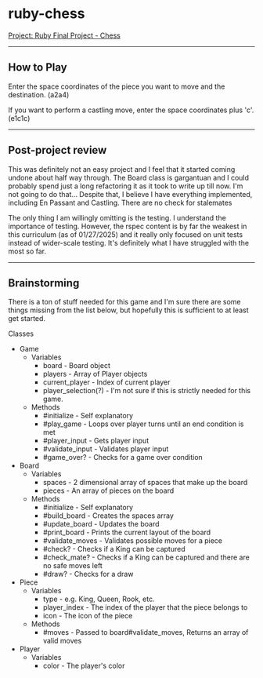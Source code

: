 # ruby-chess
[Project: Ruby Final Project - Chess](https://www.theodinproject.com/lessons/ruby-ruby-final-project)

---

## How to Play

Enter the space coordinates of the piece you want to move and the destination. (a2a4)

If you want to perform a castling move, enter the space coordinates plus 'c'. (e1c1c)

---

## Post-project review

This was definitely not an easy project and I feel that it started coming undone about half way through. The Board class is gargantuan and I could probably spend just a long refactoring it as it took to write up till now. I'm not going to do that... Despite that, I believe I have everything implemented, including En Passant and Castling. There are no check for stalemates

The only thing I am willingly omitting is the testing. I understand the importance of testing. However, the rspec content is by far the weakest in this curriculum (as of 01/27/2025) and it really only focused on unit tests instead of wider-scale testing. It's definitely what I have struggled with the most so far.

---

## Brainstorming

There is a ton of stuff needed for this game and I'm sure there are some things missing from the list below, but hopefully this is sufficient to at least get started.

Classes
- Game
    - Variables
        - board - Board object
        - players - Array of Player objects
        - current_player - Index of current player
        - player_selection(?) - I'm not sure if this is strictly needed for this game.
    - Methods
        - #initialize - Self explanatory        
        - #play_game - Loops over player turns until an end condition is met
        - #player_input - Gets player input
        - #validate_input - Validates player input
        - #game_over? - Checks for a game over condition
- Board
    - Variables
        - spaces - 2 dimensional array of spaces that make up the board
        - pieces - An array of pieces on the board
    - Methods
        - #initialize - Self explanatory
        - #build_board - Creates the spaces array
        - #update_board - Updates the board
        - #print_board - Prints the current layout of the board
        - #validate_moves - Validates possible moves for a piece
        - #check? - Checks if a King can be captured
        - #check_mate? - Checks if a King can be captured and there are no safe moves left
        - #draw? - Checks for a draw
- Piece
    - Variables
        - type - e.g. King, Queen, Rook, etc.        
        - player_index - The index of the player that the piece belongs to
        - icon - The icon of the piece
    - Methods
        - #moves - Passed to board#validate_moves, Returns an array of valid moves
- Player
    - Variables
        - color - The player's color